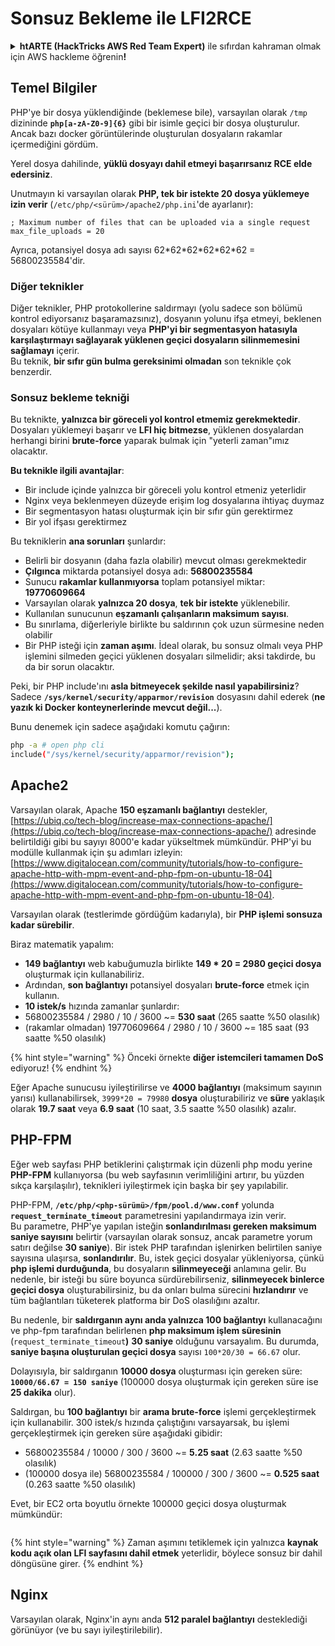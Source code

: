 # Sonsuz Bekleme ile LFI2RCE

<details>

<summary><strong>htARTE (HackTricks AWS Red Team Expert)</strong> ile sıfırdan kahraman olmak için AWS hackleme öğrenin<strong>!</strong></summary>

HackTricks'i desteklemenin diğer yolları:

* **Şirketinizi HackTricks'te reklamını görmek** veya **HackTricks'i PDF olarak indirmek** için [**ABONELİK PLANLARI'na**](https://github.com/sponsors/carlospolop) göz atın!
* [**Resmi PEASS & HackTricks ürünlerini**](https://peass.creator-spring.com) edinin
* [**The PEASS Ailesi'ni**](https://opensea.io/collection/the-peass-family) keşfedin, özel [**NFT'lerimiz**](https://opensea.io/collection/the-peass-family) koleksiyonumuz
* 💬 [**Discord grubuna**](https://discord.gg/hRep4RUj7f) veya [**telegram grubuna**](https://t.me/peass) **katılın** veya **Twitter** 🐦 [**@carlospolopm**](https://twitter.com/hacktricks_live)**'ı takip edin**.
* **Hacking hilelerinizi** [**HackTricks**](https://github.com/carlospolop/hacktricks) ve [**HackTricks Cloud**](https://github.com/carlospolop/hacktricks-cloud) github depolarına **PR göndererek paylaşın**.

</details>

## Temel Bilgiler

PHP'ye bir dosya yüklendiğinde (beklemese bile), varsayılan olarak `/tmp` dizininde **`php[a-zA-Z0-9]{6}`** gibi bir isimle geçici bir dosya oluşturulur. Ancak bazı docker görüntülerinde oluşturulan dosyaların rakamlar içermediğini gördüm.

Yerel dosya dahilinde, **yüklü dosyayı dahil etmeyi başarırsanız RCE elde edersiniz**.

Unutmayın ki varsayılan olarak **PHP, tek bir istekte 20 dosya yüklemeye izin verir** (`/etc/php/<sürüm>/apache2/php.ini`'de ayarlanır):
```
; Maximum number of files that can be uploaded via a single request
max_file_uploads = 20
```
Ayrıca, potansiyel dosya adı sayısı 62\*62\*62\*62\*62\*62 = 56800235584'dir.

### Diğer teknikler

Diğer teknikler, PHP protokollerine saldırmayı (yolu sadece son bölümü kontrol ediyorsanız başaramazsınız), dosyanın yolunu ifşa etmeyi, beklenen dosyaları kötüye kullanmayı veya **PHP'yi bir segmentasyon hatasıyla karşılaştırmayı sağlayarak yüklenen geçici dosyaların silinmemesini sağlamayı** içerir.\
Bu teknik, **bir sıfır gün bulma gereksinimi olmadan** son teknikle çok benzerdir.

### Sonsuz bekleme tekniği

Bu teknikte, **yalnızca bir göreceli yol kontrol etmemiz gerekmektedir**. Dosyaları yüklemeyi başarır ve **LFI hiç bitmezse**, yüklenen dosyalardan herhangi birini **brute-force** yaparak bulmak için "yeterli zaman"ımız olacaktır.

**Bu teknikle ilgili avantajlar**:

* Bir include içinde yalnızca bir göreceli yolu kontrol etmeniz yeterlidir
* Nginx veya beklenmeyen düzeyde erişim log dosyalarına ihtiyaç duymaz
* Bir segmentasyon hatası oluşturmak için bir sıfır gün gerektirmez
* Bir yol ifşası gerektirmez

Bu tekniklerin **ana sorunları** şunlardır:

* Belirli bir dosyanın (daha fazla olabilir) mevcut olması gerekmektedir
* **Çılgınca** miktarda potansiyel dosya adı: **56800235584**
* Sunucu **rakamlar kullanmıyorsa** toplam potansiyel miktar: **19770609664**
* Varsayılan olarak **yalnızca 20 dosya**, **tek bir istekte** yüklenebilir.
* Kullanılan sunucunun **eşzamanlı çalışanların maksimum sayısı**.
* Bu sınırlama, diğerleriyle birlikte bu saldırının çok uzun sürmesine neden olabilir
* Bir PHP isteği için **zaman aşımı**. İdeal olarak, bu sonsuz olmalı veya PHP işlemini silmeden geçici yüklenen dosyaları silmelidir; aksi takdirde, bu da bir sorun olacaktır.

Peki, bir PHP include'ını **asla bitmeyecek şekilde nasıl yapabilirsiniz**? Sadece **`/sys/kernel/security/apparmor/revision`** dosyasını dahil ederek (**ne yazık ki Docker konteynerlerinde mevcut değil...**).

Bunu denemek için sadece aşağıdaki komutu çağırın:
```bash
php -a # open php cli
include("/sys/kernel/security/apparmor/revision");
```
## Apache2

Varsayılan olarak, Apache **150 eşzamanlı bağlantıyı** destekler, [https://ubiq.co/tech-blog/increase-max-connections-apache/](https://ubiq.co/tech-blog/increase-max-connections-apache/) adresinde belirtildiği gibi bu sayıyı 8000'e kadar yükseltmek mümkündür. PHP'yi bu modülle kullanmak için şu adımları izleyin: [https://www.digitalocean.com/community/tutorials/how-to-configure-apache-http-with-mpm-event-and-php-fpm-on-ubuntu-18-04](https://www.digitalocean.com/community/tutorials/how-to-configure-apache-http-with-mpm-event-and-php-fpm-on-ubuntu-18-04).

Varsayılan olarak (testlerimde gördüğüm kadarıyla), bir **PHP işlemi sonsuza kadar sürebilir**.

Biraz matematik yapalım:

* **149 bağlantıyı** web kabuğumuzla birlikte **149 \* 20 = 2980 geçici dosya** oluşturmak için kullanabiliriz.
* Ardından, **son bağlantıyı** potansiyel dosyaları **brute-force** etmek için kullanın.
* **10 istek/s** hızında zamanlar şunlardır:
* 56800235584 / 2980 / 10 / 3600 \~= **530 saat** (265 saatte %50 olasılık)
* (rakamlar olmadan) 19770609664 / 2980 / 10 / 3600 \~= 185 saat (93 saatte %50 olasılık)

{% hint style="warning" %}
Önceki örnekte **diğer istemcileri tamamen DoS** ediyoruz!
{% endhint %}

Eğer Apache sunucusu iyileştirilirse ve **4000 bağlantıyı** (maksimum sayının yarısı) kullanabilirsek, `3999*20 = 79980` **dosya** oluşturabiliriz ve **süre** yaklaşık olarak **19.7 saat** veya **6.9 saat** (10 saat, 3.5 saatte %50 olasılık) azalır.

## PHP-FPM

Eğer web sayfası PHP betiklerini çalıştırmak için düzenli php modu yerine **PHP-FPM** kullanıyorsa (bu web sayfasının verimliliğini artırır, bu yüzden sıkça karşılaşılır), teknikleri iyileştirmek için başka bir şey yapılabilir.

PHP-FPM, **`/etc/php/<php-sürümü>/fpm/pool.d/www.conf`** yolunda **`request_terminate_timeout`** parametresini yapılandırmaya izin verir.\
Bu parametre, PHP'ye yapılan isteğin **sonlandırılması gereken maksimum saniye sayısını** belirtir (varsayılan olarak sonsuz, ancak parametre yorum satırı değilse **30 saniye**). Bir istek PHP tarafından işlenirken belirtilen saniye sayısına ulaşırsa, **sonlandırılır**. Bu, istek geçici dosyalar yükleniyorsa, çünkü **php işlemi durduğunda**, bu dosyaların **silinmeyeceği** anlamına gelir. Bu nedenle, bir isteği bu süre boyunca sürdürebilirseniz, **silinmeyecek binlerce geçici dosya** oluşturabilirsiniz, bu da onları bulma sürecini **hızlandırır** ve tüm bağlantıları tüketerek platforma bir DoS olasılığını azaltır.

Bu nedenle, bir **saldırganın aynı anda yalnızca 100 bağlantıyı** kullanacağını ve php-fpm tarafından belirlenen **php maksimum işlem süresinin** (`request_terminate_timeout`**)** **30 saniye** olduğunu varsayalım. Bu durumda, **saniye başına oluşturulan geçici dosya** sayısı `100*20/30 = 66.67` olur.

Dolayısıyla, bir saldırganın **10000 dosya** oluşturması için gereken süre: **`10000/66.67 = 150 saniye`** (100000 dosya oluşturmak için gereken süre ise **25 dakika** olur).

Saldırgan, bu **100 bağlantıyı** bir **arama brute-force** işlemi gerçekleştirmek için kullanabilir. 300 istek/s hızında çalıştığını varsayarsak, bu işlemi gerçekleştirmek için gereken süre aşağıdaki gibidir:

* 56800235584 / 10000 / 300 / 3600 \~= **5.25 saat** (2.63 saatte %50 olasılık)
* (100000 dosya ile) 56800235584 / 100000 / 300 / 3600 \~= **0.525 saat** (0.263 saatte %50 olasılık)

Evet, bir EC2 orta boyutlu örnekte 100000 geçici dosya oluşturmak mümkündür:

<figure><img src="../../.gitbook/assets/image (3) (1) (1) (3).png" alt=""><figcaption></figcaption></figure>

{% hint style="warning" %}
Zaman aşımını tetiklemek için yalnızca **kaynak kodu açık olan LFI sayfasını dahil etmek** yeterlidir, böylece sonsuz bir dahil döngüsüne girer.
{% endhint %}

## Nginx

Varsayılan olarak, Nginx'in aynı anda **512 paralel bağlantıyı** desteklediği görünüyor (ve bu sayı iyileştirilebilir).
